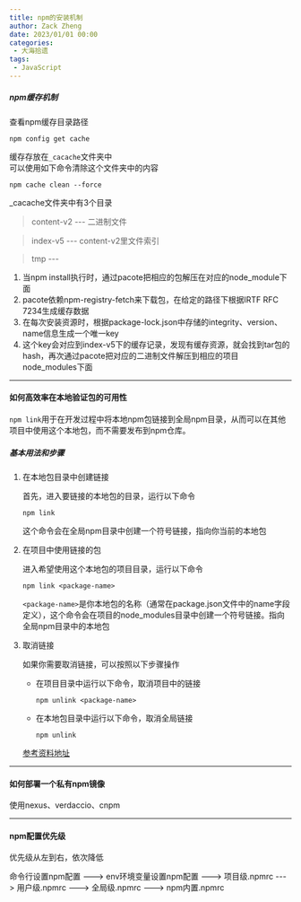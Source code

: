 ```yaml
---
title: npm的安装机制
author: Zack Zheng
date: 2023/01/01 00:00
categories:
 - 大海拾遗
tags:
 - JavaScript
---
```



<simple-img src="https://gitee.com/zackzhengxy/picGallery/raw/main/imgs/npm的安装机制.svg" />

##### npm缓存机制    

查看npm缓存目录路径   

`npm config get cache`  

缓存存放在`_cacache`文件夹中   
可以使用如下命令清除这个文件夹中的内容    

`npm cache clean --force`     

_cacache文件夹中有3个目录    

> content-v2     ---     二进制文件
> 

> index-v5  ---  content-v2里文件索引

> tmp   --- 

1. 当npm install执行时，通过pacote把相应的包解压在对应的node_module下面
2. pacote依赖npm-registry-fetch来下载包，在给定的路径下根据IRTF RFC 7234生成缓存数据 
3. 在每次安装资源时，根据package-lock.json中存储的integrity、version、name信息生成一个唯一key 
4. 这个key会对应到index-v5下的缓存记录，发现有缓存资源，就会找到tar包的hash，再次通过pacote把对应的二进制文件解压到相应的项目node_modules下面

---------------------------

#### 如何高效率在本地验证包的可用性

`npm link`用于在开发过程中将本地npm包链接到全局npm目录，从而可以在其他项目中使用这个本地包，而不需要发布到npm仓库。

##### 基本用法和步骤

1. 在本地包目录中创建链接

   首先，进入要链接的本地包的目录，运行以下命令

   `npm link`

   这个命令会在全局npm目录中创建一个符号链接，指向你当前的本地包

2. 在项目中使用链接的包

   进入希望使用这个本地包的项目目录，运行以下命令

   `npm link <package-name>`

   `<package-name>`是你本地包的名称（通常在package.json文件中的name字段定义），这个命令会在项目的node_modules目录中创建一个符号链接。指向全局npm目录中的本地包

3. 取消链接

   如果你需要取消链接，可以按照以下步骤操作

   + 在项目目录中运行以下命令，取消项目中的链接

     `npm unlink <package-name>`

   + 在本地包目录中运行以下命令，取消全局链接

     `npm unlink`

   [参考资料地址](https://www.cnblogs.com/an-shiguang/p/18269056)

-------------------------------------

#### 如何部署一个私有npm镜像

使用nexus、verdaccio、cnpm



-------------------------------

#### npm配置优先级

优先级从左到右，依次降低

命令行设置npm配置   --->  env环境变量设置npm配置  --->  项目级.npmrc  ---> 用户级.npmrc   --->  全局级.npmrc    --->  npm内置.npmrc    
